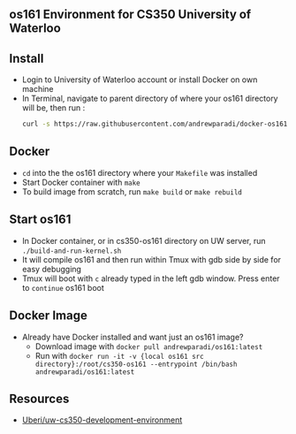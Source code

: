 os161 Environment for CS350 University of Waterloo
---

Install
---
- Login to University of Waterloo account or install Docker on own machine
- In Terminal, navigate to parent directory of where your os161 directory will be, then run :
  ```bash
  curl -s https://raw.githubusercontent.com/andrewparadi/docker-os161/master/bootstrap.sh | bash -s
  ```

Docker
---
- `cd` into the the os161 directory where your `Makefile` was installed
- Start Docker container with `make`
- To build image from scratch, run `make build` or `make rebuild`

Start os161
---
- In Docker container, or in cs350-os161 directory on UW server, run `./build-and-run-kernel.sh`
- It will compile os161 and then run within Tmux with gdb side by side for easy debugging
- Tmux will boot with `c` already typed in the left gdb window. Press enter to `continue` os161 boot

Docker Image
---
- Already have Docker installed and want just an os161 image?
  - Download image with `docker pull andrewparadi/os161:latest`
  - Run with `docker run -it -v {local os161 src directory}:/root/cs350-os161 --entrypoint /bin/bash andrewparadi/os161:latest`

Resources
---
- [Uberi/uw-cs350-development-environment](https://github.com/Uberi/uw-cs350-development-environment)
